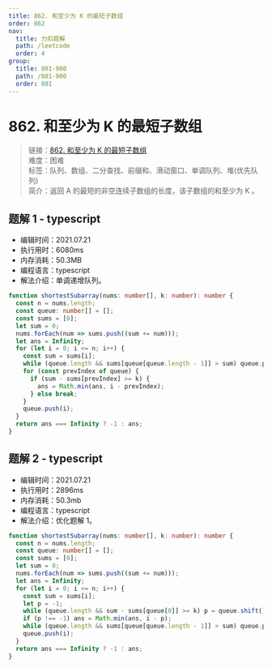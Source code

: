```yaml
---
title: 862. 和至少为 K 的最短子数组
order: 862
nav:
  title: 力扣题解
  path: /leetcode
  order: 4
group:
  title: 801-900
  path: /801-900
  order: 801
---
```


# 862. 和至少为 K 的最短子数组

> 链接：[862. 和至少为 K 的最短子数组](https://leetcode-cn.com/problems/shortest-subarray-with-sum-at-least-k/)  
> 难度：困难  
> 标签：队列、数组、二分查找、前缀和、滑动窗口、单调队列、堆(优先队列)  
> 简介：返回 A 的最短的非空连续子数组的长度，该子数组的和至少为 K 。

## 题解 1 - typescript

- 编辑时间：2021.07.21
- 执行用时：6080ms
- 内存消耗：50.3MB
- 编程语言：typescript
- 解法介绍：单调递增队列。

```typescript
function shortestSubarray(nums: number[], k: number): number {
  const n = nums.length;
  const queue: number[] = [];
  const sums = [0];
  let sum = 0;
  nums.forEach(num => sums.push((sum += num)));
  let ans = Infinity;
  for (let i = 0; i <= n; i++) {
    const sum = sums[i];
    while (queue.length && sums[queue[queue.length - 1]] > sum) queue.pop();
    for (const prevIndex of queue) {
      if (sum - sums[prevIndex] >= k) {
        ans = Math.min(ans, i - prevIndex);
      } else break;
    }
    queue.push(i);
  }
  return ans === Infinity ? -1 : ans;
}
```

## 题解 2 - typescript

- 编辑时间：2021.07.21
- 执行用时：2896ms
- 内存消耗：50.3mb
- 编程语言：typescript
- 解法介绍：优化题解 1。

```typescript
function shortestSubarray(nums: number[], k: number): number {
  const n = nums.length;
  const queue: number[] = [];
  const sums = [0];
  let sum = 0;
  nums.forEach(num => sums.push((sum += num)));
  let ans = Infinity;
  for (let i = 0; i <= n; i++) {
    const sum = sums[i];
    let p = -1;
    while (queue.length && sum - sums[queue[0]] >= k) p = queue.shift()!;
    if (p !== -1) ans = Math.min(ans, i - p);
    while (queue.length && sums[queue[queue.length - 1]] > sum) queue.pop();
    queue.push(i);
  }
  return ans === Infinity ? -1 : ans;
}
```
